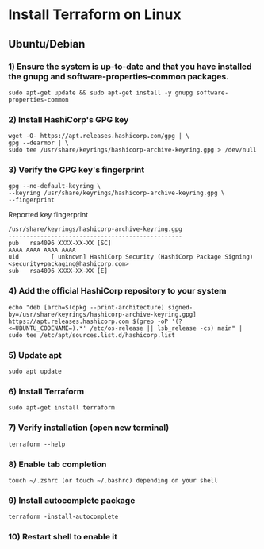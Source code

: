 # Install Terraform on Linux

## Ubuntu/Debian

### 1) Ensure the system is up-to-date and that you have installed the gnupg and software-properties-common packages.

    sudo apt-get update && sudo apt-get install -y gnupg software-properties-common

### 2) Install HashiCorp's GPG key

    wget -O- https://apt.releases.hashicorp.com/gpg | \
    gpg --dearmor | \
    sudo tee /usr/share/keyrings/hashicorp-archive-keyring.gpg > /dev/null

### 3) Verify the GPG key's fingerprint

    gpg --no-default-keyring \
    --keyring /usr/share/keyrings/hashicorp-archive-keyring.gpg \
    --fingerprint

Reported key fingerprint

    /usr/share/keyrings/hashicorp-archive-keyring.gpg
    -------------------------------------------------
    pub   rsa4096 XXXX-XX-XX [SC]
    AAAA AAAA AAAA AAAA
    uid         [ unknown] HashiCorp Security (HashiCorp Package Signing) <security+packaging@hashicorp.com>
    sub   rsa4096 XXXX-XX-XX [E]

### 4) Add the official HashiCorp repository to your system

    echo "deb [arch=$(dpkg --print-architecture) signed-by=/usr/share/keyrings/hashicorp-archive-keyring.gpg] https://apt.releases.hashicorp.com $(grep -oP '(?<=UBUNTU_CODENAME=).*' /etc/os-release || lsb_release -cs) main" | sudo tee /etc/apt/sources.list.d/hashicorp.list

### 5) Update apt

    sudo apt update

### 6) Install Terraform

    sudo apt-get install terraform

### 7) Verify installation (open new terminal)

    terraform --help

### 8) Enable tab completion

    touch ~/.zshrc (or touch ~/.bashrc) depending on your shell

### 9) Install autocomplete package

    terraform -install-autocomplete

### 10) Restart shell to enable it
